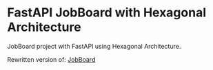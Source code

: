 # FastAPI JobBoard with Hexagonal Architecture

JobBoard project with FastAPI using Hexagonal Architecture.

Rewritten version of: [JobBoard](https://github.com/nofoobar/JobBoard-Fastapi)


